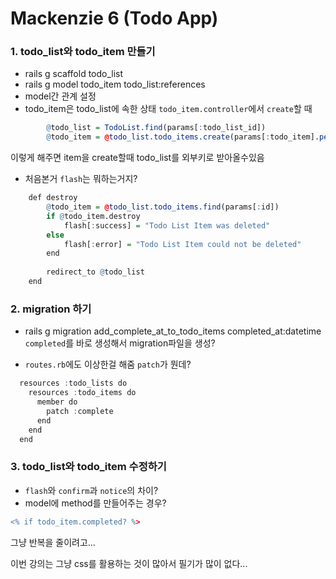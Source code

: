 # Mackenzie 6 (Todo App)

### 1. todo_list와 todo_item 만들기
- rails g scaffold todo_list
- rails g model todo_item todo_list:references
- model간 관계 설정
- todo_item은 todo_list에 속한 상태
``todo_item.controller``에서 ``create``할 때
```r
        @todo_list = TodoList.find(params[:todo_list_id])
        @todo_item = @todo_list.todo_items.create(params[:todo_item].permit(:content))
```
이렇게 해주면 item을 create할때 todo_list를 외부키로 받아올수있음

- 처음본거
``flash``는 뭐하는거지?
```r
    def destroy
        @todo_item = @todo_list.todo_items.find(params[:id])
        if @todo_item.destroy
            flash[:success] = "Todo List Item was deleted"
        else
            flash[:error] = "Todo List Item could not be deleted"
        end
        
        redirect_to @todo_list
    end
```

### 2. migration 하기
- rails g migration add_complete_at_to_todo_items completed_at:datetime
``completed``를 바로 생성해서 migration파일을 생성?

- ``routes.rb``에도 이상한걸 해줌
``patch``가 뭔데?
```r
  resources :todo_lists do
    resources :todo_items do
      member do
        patch :complete
      end
    end
  end
```

### 3. todo_list와 todo_item 수정하기
- ``flash``와 ``confirm``과 ``notice``의 차이?
- model에 method를 만들어주는 경우?
```r
<% if todo_item.completed? %>
```
그냥 반복을 줄이려고...

이번 강의는 그냥 css를 활용하는 것이 많아서 필기가 많이 없다...